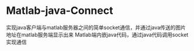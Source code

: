 # Matlab-java-Connect
实现java客户端与matlab服务器之间的简单socket通信，并通过java传送的图片地址在matlab服务端显示出来
Matlab端内嵌java代码，通过java代码调用socket实现通信
